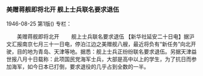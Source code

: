 ### 美赠蒋舰即将北开  舰上士兵联名要求退伍

1946-08-25
第1版()
专栏：

　　美赠蒋舰即将北开
　　舰上士兵联名要求退伍
    【新华社延安二十日电】据沪文汇报南京七月三十一日电，停泊江边之美赠舰八艘，最近将负有“新任务”向北开驶，目的地为青岛、天津等地。据悉：舰上士兵正纷纷联名要求退伍。另据天津益世报八月十日载称：此项国民党海军士兵，大部是高中以上的学生，为了抗日而参加海军，如今日本已打倒，要求退役的几乎占到全数的一半。
